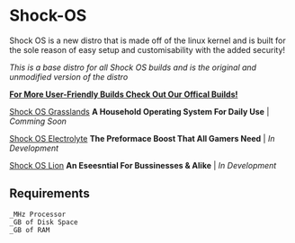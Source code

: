 Shock-OS
========
Shock OS is a new distro that is made off of the linux kernel and is built for the sole reason of easy setup and customisability with the added security!
 
*This is a base distro for all Shock OS builds and is the original and unmodified version of the distro*

**<ins>For More User-Friendly Builds Check Out Our Offical Builds!</ins>** 

[Shock OS Grasslands](https://github.com/webbi849/Shock-OS-Grasslands) **A Household Operating System For Daily Use** | *Comming Soon*

[Shock OS Electrolyte]() **The Preformace Boost That All Gamers Need** | *In Development*

[Shock OS Lion]() **An Eseesntial For Bussinesses & Alike** | *In Development*
## Requirements
```
_MHz Processor
_GB of Disk Space
_GB of RAM
```
## 
